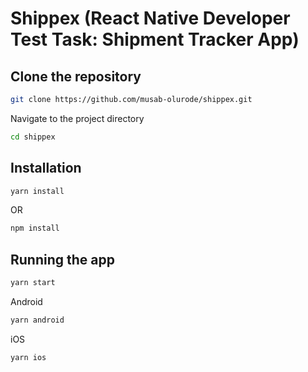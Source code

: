 # Shippex (React Native Developer Test Task: Shipment Tracker App)

## Clone the repository

```bash
git clone https://github.com/musab-olurode/shippex.git
```

Navigate to the project directory

```bash
cd shippex
```

## Installation

```bash
yarn install
```

OR

```bash
npm install
```

## Running the app

```bash
yarn start
```

Android

```bash
yarn android
```

iOS

```bash
yarn ios
```
